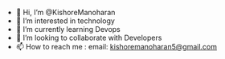- 👋 Hi, I’m @KishoreManoharan
- 👀 I’m interested in technology
- 🌱 I’m currently learning Devops
- 💞️ I’m looking to collaborate with Developers
- 📫 How to reach me : email: kishoremanoharan5@gmail.com

<!---
KishoreManoh/KishoreManoh is a ✨ special ✨ repository because its `README.md` (this file) appears on your GitHub profile.
You can click the Preview link to take a look at your changes.
--->
